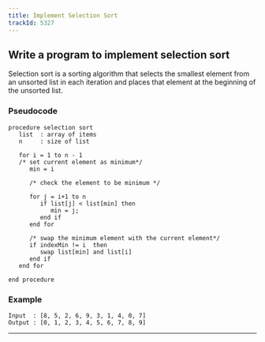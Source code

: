 ```yaml
---
title: Implement Selection Sort
trackId: 5327
---
```


## Write a program to implement selection sort

Selection sort is a sorting algorithm that selects the smallest element from an unsorted list in each iteration and places that element at the beginning of the unsorted list.

### Pseudocode

```
procedure selection sort 
   list  : array of items
   n     : size of list

   for i = 1 to n - 1
   /* set current element as minimum*/
      min = i    
   
      /* check the element to be minimum */

      for j = i+1 to n 
         if list[j] < list[min] then
            min = j;
         end if
      end for

      /* swap the minimum element with the current element*/
      if indexMin != i  then
         swap list[min] and list[i]
      end if
   end for
    
end procedure
```

### Example

```text
Input  : [8, 5, 2, 6, 9, 3, 1, 4, 0, 7]
Output : [0, 1, 2, 3, 4, 5, 6, 7, 8, 9]
```

---
